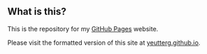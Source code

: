 ## What is this?

This is the repository for my [GitHub Pages](https://pages.github.com/) website.

Please visit the formatted version of this site at [yeutterg.github.io](https://yeutterg.github.io/).